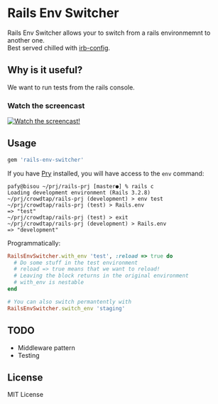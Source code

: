 Rails Env Switcher
===================

Rails Env Switcher allows your to switch from a rails environmemnt to another one.  
Best served chilled with [irb-config](https://github.com/nviennot/irb-config).

Why is it useful?
-----------------

We want to run tests from the rails console.

### Watch the screencast

[![Watch the screencast!](https://s3.amazonaws.com/velvetpulse/screencasts/irb-config-screencast.jpg)](http://velvetpulse.com/2012/11/19/improve-your-ruby-workflow-by-integrating-vim-tmux-pry/)

Usage
------

```ruby
gem 'rails-env-switcher'
```

If you have [Pry](https://github.com/pry/pry) installed, you will have access to the `env` command:


```
pafy@bisou ~/prj/rails-prj [master●] % rails c
Loading development environment (Rails 3.2.8)
~/prj/crowdtap/rails-prj (development) > env test
~/prj/crowdtap/rails-prj (test) > Rails.env
=> "test"
~/prj/crowdtap/rails-prj (test) > exit
~/prj/crowdtap/rails-prj (development) > Rails.env
=> "development"

```

Programmatically:

```ruby
RailsEnvSwitcher.with_env 'test', :reload => true do
  # Do some stuff in the test environment
  # reload => true means that we want to reload!
  # Leaving the block returns in the original environment
  # with_env is nestable
end

# You can also switch permantently with
RailsEnvSwitcher.switch_env 'staging'
```

TODO
----

* Middleware pattern
* Testing

License
-------

MIT License
